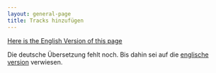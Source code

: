 ```yaml
---
layout: general-page
title: Tracks hinzufügen
---
```


[Here is the English Version of this page](./how-to-add-tracks)


Die deutsche Übersetzung fehlt noch. Bis dahin sei auf die [englische version](./how-to-add-tracks) verwiesen.
